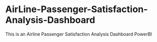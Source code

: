 # AirLine-Passenger-Satisfaction-Analysis-Dashboard
This is an Airline Passenger Satisfaction Analysis Dashboard PowerBI
